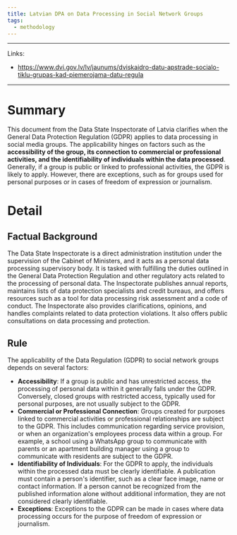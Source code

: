 ```yaml
---
title: Latvian DPA on Data Processing in Social Network Groups
tags:
  - methodology
---
```

*****
Links:
- https://www.dvi.gov.lv/lv/jaunums/dviskaidro-datu-apstrade-socialo-tiklu-grupas-kad-piemerojama-datu-regula
***** 
# Summary

This document from the Data State Inspectorate of Latvia clarifies when the General Data Protection Regulation (GDPR) applies to data processing in social media groups. The applicability hinges on factors such as the **accessibility of the group, its connection to commercial or professional activities, and the identifiability of individuals within the data processed**. Generally, if a group is public or linked to professional activities, the GDPR is likely to apply. However, there are exceptions, such as for groups used for personal purposes or in cases of freedom of expression or journalism.

# Detail

## Factual Background

The Data State Inspectorate is a direct administration institution under the supervision of the Cabinet of Ministers, and it acts as a personal data processing supervisory body. It is tasked with fulfilling the duties outlined in the General Data Protection Regulation and other regulatory acts related to the processing of personal data. The Inspectorate publishes annual reports, maintains lists of data protection specialists and credit bureaus, and offers resources such as a tool for data processing risk assessment and a code of conduct. The Inspectorate also provides clarifications, opinions, and handles complaints related to data protection violations. It also offers public consultations on data processing and protection.

## Rule

The applicability of the Data Regulation (GDPR) to social network groups depends on several factors:

- **Accessibility**: If a group is public and has unrestricted access, the processing of personal data within it generally falls under the GDPR. Conversely, closed groups with restricted access, typically used for personal purposes, are not usually subject to the GDPR.
- **Commercial or Professional Connection**: Groups created for purposes linked to commercial activities or professional relationships are subject to the GDPR. This includes communication regarding service provision, or when an organization's employees process data within a group. For example, a school using a WhatsApp group to communicate with parents or an apartment building manager using a group to communicate with residents are subject to the GDPR.
- **Identifiability of Individuals**: For the GDPR to apply, the individuals within the processed data must be clearly identifiable. A publication must contain a person's identifier, such as a clear face image, name or contact information. If a person cannot be recognized from the published information alone without additional information, they are not considered clearly identifiable.
- **Exceptions**: Exceptions to the GDPR can be made in cases where data processing occurs for the purpose of freedom of expression or journalism.